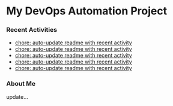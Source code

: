 # My DevOps Automation Project

### Recent Activities
<!-- activity:START -->
- [chore: auto-update readme with recent activity](https://github.com/kaigiii/mybowling-app/commit/fa0e497674d4d899bebfa74a9dde3c2a197c8ace)
- [chore: auto-update readme with recent activity](https://github.com/kaigiii/mybowling-app/commit/fe5a54e5326e608061086bed05f359eb3b8f7693)
- [chore: auto-update readme with recent activity](https://github.com/kaigiii/mybowling-app/commit/b3dacde8b973661d42782ba575a5e981b3f42b91)
- [chore: auto-update readme with recent activity](https://github.com/kaigiii/mybowling-app/commit/a2fbacb028f590bf8f86a7f9bf58865f707fffeb)
- [chore: auto-update readme with recent activity](https://github.com/kaigiii/mybowling-app/commit/531725a0960db4b20f2cb66e542b94adc6745f51)
<!-- activity:END -->

### About Me
<!-- MYLINKS:START -->
<!-- MYLINKS:END -->

update...
